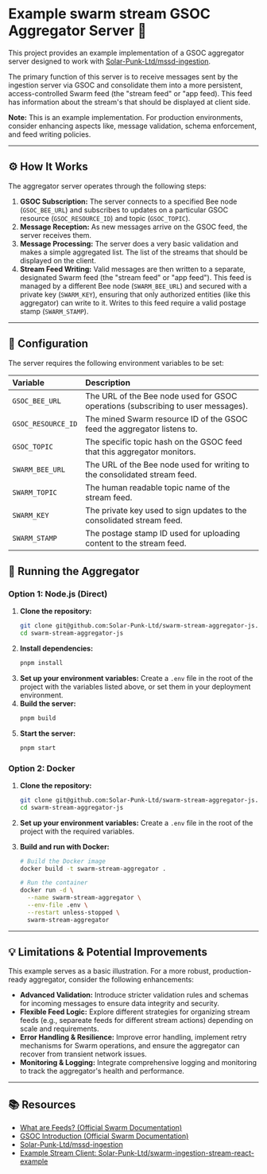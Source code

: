 # Example swarm stream GSOC Aggregator Server 🐝

This project provides an example implementation of a GSOC aggregator server designed to work with
[Solar-Punk-Ltd/mssd-ingestion](https://github.com/Solar-Punk-Ltd/mssd-ingestion).

The primary function of this server is to receive messages sent by the ingestion server via GSOC and consolidate them
into a more persistent, access-controlled Swarm feed (the "stream feed" or "app feed). This feed has information about
the stream's that should be displayed at client side.

**Note:** This is an example implementation. For production environments, consider enhancing aspects like, message
validation, schema enforcement, and feed writing policies.

---

## ⚙️ How It Works

The aggregator server operates through the following steps:

1.  **GSOC Subscription:** The server connects to a specified Bee node (`GSOC_BEE_URL`) and subscribes to updates on a
    particular GSOC resource (`GSOC_RESOURCE_ID`) and topic (`GSOC_TOPIC`).
2.  **Message Reception:** As new messages arrive on the GSOC feed, the server receives them.
3.  **Message Processing:** The server does a very basic validation and makes a simple aggregated list. The list of the
    streams that should be displayed on the client.
4.  **Stream Feed Writing:** Valid messages are then written to a separate, designated Swarm feed (the "stream feed" or
    "app feed"). This feed is managed by a different Bee node (`SWARM_BEE_URL`) and secured with a private key
    (`SWARM_KEY`), ensuring that only authorized entities (like this aggregator) can write to it. Writes to this feed
    require a valid postage stamp (`SWARM_STAMP`).

---

## 🔧 Configuration

The server requires the following environment variables to be set:

| Variable           | Description                                                                      |
| :----------------- | :------------------------------------------------------------------------------- |
| `GSOC_BEE_URL`     | The URL of the Bee node used for GSOC operations (subscribing to user messages). |
| `GSOC_RESOURCE_ID` | The mined Swarm resource ID of the GSOC feed the aggregator listens to.          |
| `GSOC_TOPIC`       | The specific topic hash on the GSOC feed that this aggregator monitors.          |
| `SWARM_BEE_URL`    | The URL of the Bee node used for writing to the consolidated stream feed.        |
| `SWARM_TOPIC`      | The human readable topic name of the stream feed.                                |
| `SWARM_KEY`        | The private key used to sign updates to the consolidated stream feed.            |
| `SWARM_STAMP`      | The postage stamp ID used for uploading content to the stream feed.              |

## 🚀 Running the Aggregator

### Option 1: Node.js (Direct)

1.  **Clone the repository:**
    ```bash
    git clone git@github.com:Solar-Punk-Ltd/swarm-stream-aggregator-js.git
    cd swarm-stream-aggregator-js
    ```
2.  **Install dependencies:**
    ```bash
    pnpm install
    ```
3.  **Set up your environment variables:** Create a `.env` file in the root of the project with the variables listed
    above, or set them in your deployment environment.
4.  **Build the server:**
    ```bash
    pnpm build
    ```
5.  **Start the server:**
    ```bash
    pnpm start
    ```

### Option 2: Docker

1.  **Clone the repository:**

    ```bash
    git clone git@github.com:Solar-Punk-Ltd/swarm-stream-aggregator-js.git
    cd swarm-stream-aggregator-js
    ```

2.  **Set up your environment variables:** Create a `.env` file in the root of the project with the required variables.

3.  **Build and run with Docker:**

    ```bash
    # Build the Docker image
    docker build -t swarm-stream-aggregator .

    # Run the container
    docker run -d \
      --name swarm-stream-aggregator \
      --env-file .env \
      --restart unless-stopped \
      swarm-stream-aggregator
    ```

---

## 💡 Limitations & Potential Improvements

This example serves as a basic illustration. For a more robust, production-ready aggregator, consider the following
enhancements:

- **Advanced Validation:** Introduce stricter validation rules and schemas for incoming messages to ensure data
  integrity and security.
- **Flexible Feed Logic:** Explore different strategies for organizing stream feeds (e.g., separeate feeds for different
  stream actions) depending on scale and requirements.
- **Error Handling & Resilience:** Improve error handling, implement retry mechanisms for Swarm operations, and ensure
  the aggregator can recover from transient network issues.
- **Monitoring & Logging:** Integrate comprehensive logging and monitoring to track the aggregator's health and
  performance.

---

## 📚 Resources

- [What are Feeds? (Official Swarm Documentation)](https://docs.ethswarm.org/docs/develop/tools-and-features/feeds#what-are-feeds)
- [GSOC Introduction (Official Swarm Documentation)](https://docs.ethswarm.org/docs/develop/tools-and-features/gsoc/#introduction)
- [Solar-Punk-Ltd/mssd-ingestion](https://github.com/Solar-Punk-Ltd/mssd-ingestion)
- [Example Stream Client: Solar-Punk-Ltd/swarm-ingestion-stream-react-example](https://github.com/Solar-Punk-Ltd/swarm-ingestion-stream-react-example)
